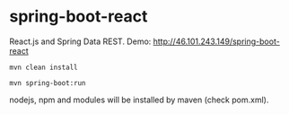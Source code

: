 # spring-boot-react
React.js and Spring Data REST. Demo: http://46.101.243.149/spring-boot-react

```
mvn clean install
```
```
mvn spring-boot:run
```

nodejs, npm and modules will be installed by maven (check pom.xml).
